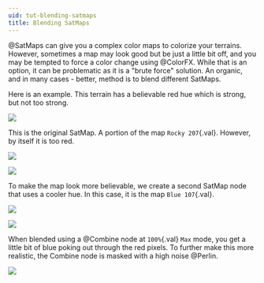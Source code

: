 ```yaml
---
uid: tut-blending-satmaps
title: Blending SatMaps
---
```


@SatMaps can give you a complex color maps to colorize your terrains. However, sometimes a map may look good but be just a little bit off, and you may be tempted to force a color change using @ColorFX. While that is an option, it can be problematic as it is a "brute force" solution. An organic, and in many cases - better, method is to blend different SatMaps.

Here is an example. This terrain has a believable red hue which is strong, but not too strong. 

![](/images/tut/cmix1.webp)

This is the original SatMap. A portion of the map `Rocky 207`{.val}. However, by itself it is too red.

![](/images/tut/cmix5.webp)

![](/images/tut/cmix2.webp)

To make the map look more believable, we create a second SatMap node that uses a cooler hue. In this case, it is the map `Blue 107`{.val}.

![](/images/tut/cmix6.webp)

![](/images/tut/cmix3.webp)

When blended using a @Combine node at `100%`{.val} `Max` mode, you get a little bit of blue poking out through the red pixels. To further make this more realistic, the Combine node is masked with a high noise @Perlin.

![](/images/tut/cmix1.webp)



